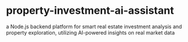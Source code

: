 # property-investment-ai-assistant
a Node.js backend platform for smart real estate investment analysis and property exploration, utilizing AI-powered insights on real market data
